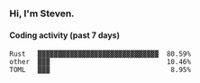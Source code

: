 ### Hi, I'm Steven.

#### Coding activity (past 7 days)
```
Rust   ▓▓▓▓▓▓▓▓▓▓▓▓▓▓▓▓▓▓▓▓▓▓▓▓▓▓▓▓▓▓  80.59%
other  ▓▓▓                             10.46%
TOML   ▓▓▓                              8.95%
```
